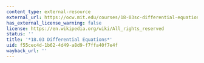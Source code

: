 ```yaml
---
content_type: external-resource
external_url: https://ocw.mit.edu/courses/18-03sc-differential-equations-fall-2011/
has_external_license_warning: false
license: https://en.wikipedia.org/wiki/All_rights_reserved
status: ''
title: '*18.03 Differential Equations*'
uid: f55cec4d-1b62-4d49-a8d9-f7ffa40f7e4f
wayback_url: ''
---
```

